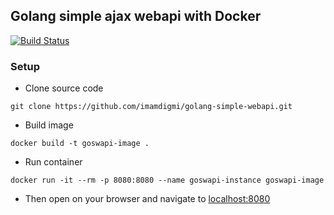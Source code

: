 ## Golang simple ajax webapi with Docker
[![Build Status](https://travis-ci.org/imamdigmi/golang-simple-webapi.svg?branch=master)](https://travis-ci.org/imamdigmi/golang-simple-webapi)

### Setup
- Clone source code
```
git clone https://github.com/imamdigmi/golang-simple-webapi.git
```
- Build image
```
docker build -t goswapi-image .
```
- Run container
```
docker run -it --rm -p 8080:8080 --name goswapi-instance goswapi-image
```
- Then open on your browser and navigate to [localhost:8080](http://localhost:8080)
